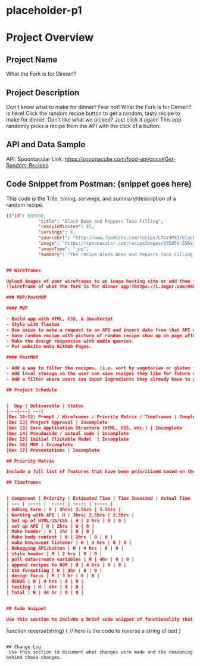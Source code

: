 # placeholder-p1

# Project Overview

## Project Name

What the Fork is for Dinner!?

## Project Description

Don't know what to make for dinner? Fear not! What the Fork is for Dinner!? is here! Click the random recipe button to get a random, tasty recipe to make for dinner. Don't like what we picked? Just click it again!
This app randomly picks a recipe from the API with the click of a button.

## API and Data Sample


API: Spoontacular
Link: https://spoonacular.com/food-api/docs#Get-Random-Recipes


## Code Snippet from Postman: (snippet goes here)
This code is the Title, timing, servings, and summary/description of a random recipe.
 
```json
{("id": 635058,
            "title": "Black Bean and Peppers Taco Filling",
            "readyInMinutes": 45,
            "servings": 8,
            "sourceUrl": "http://www.foodista.com/recipe/L7GY4PX3/black-bean-and-peppers-taco-filling",
            "image": "https://spoonacular.com/recipeImages/635058-556x370.jpg",
            "imageType": "jpg",
            "summary": "The recipe Black Bean and Peppers Taco Filling is ready <b>in roughly 45 minutes</b> and is definitely an excellent <b>gluten free and vegan</b> option for lovers of Mexican food. For <b>52 cents per serving</b>, this recipe <b>covers 11%</b> of your daily requirements of vitamins and minerals. This recipe makes 8 servings with <b>117 calories</b>, <b>5g of protein</b>, and <b>3g of fat</b> each. This recipe is liked by 10 foodies and cooks. Head to the store and pick up chili powder, paprika, canned tomatoes, and a few other things to make it today. All things considered, we decided this recipe <b>deserves a spoonacular score of 87%</b>. This score is amazing. Try <a href=\"https://spoonacular.com/recipes/kale-turkey-and-black-bean-taco-filling-plus-5-ways-to-use-it-506463\">Kale, Turkey and Black Bean Taco Filling -Plus 5 Ways to Use It</a>, <a href=\"https://spoonacular.com/recipes/pinquito-bean-and-quinoa-taco-filling-628625\">Pinquito Bean and Quinoa Taco Filling</a>, and <a href=\"https://spoonacular.com/recipes/easy-baked-refried-bean-dip-or-taco-or-burrito-filling-859342\">Easy Baked Refried Bean Dip (or taco or burrito filling)</a> for similar recipes.",) } ```


## Wireframes

Upload images of your wireframes to an image hosting site or add them to an assets folder in your repo and link them here with a description of each specific wireframe.
![wireframe of what the fork is for dinner app](https://i.imgur.com/H4Wawaj.png)

### MVP/PostMVP

#### MVP 

- Build app with HTML, CSS, & JavaScript
- Style with flexbox
- Use axios to make a request to an API and insert data from that API onto the page.
- have random recipe with picture of random recipe show up on page after clicking button.
- Make the design responsive with media queries. 
- Put website onto GitHub Pages.

#### PostMVP  

- Add a way to filter the recipes. (i.e. sort by vegetarian or gluten free)
- Add local storage so the user can save recipes they like for future use.
- Add a filter where users can input ingredients they already have to generate receipes they could make.

## Project Schedule


|  Day | Deliverable | Status
|---|---| ---|
|Dec 10-12| Prompt / Wireframes / Priority Matrix / Timeframes | Complete
|Dec 13| Project Approval | Incomplete
|Dec 13| Core Application Structure (HTML, CSS, etc.) | Incomplete
|Dec 14| Pseudocode / actual code | Incomplete
|Dec 15| Initial Clickable Model  | Incomplete
|Dec 16| MVP | Incomplete
|Dec 17| Presentations | Incomplete

## Priority Matrix

Include a full list of features that have been prioritized based on the `Time and Importance` Matrix.  Link this image in a similar manner to your wireframes

## Timeframes


| Component | Priority | Estimated Time | Time Invested | Actual Time |
| --- | :---: |  :---: | :---: | :---: |
| Adding Form | H | 3hrs| 3.5hrs | 3.5hrs |
| Working with API | H | 3hrs| 2.5hrs | 2.5hrs |
| Set up of HTML/JS/CSS | H | 2 hrs | 0 | 0 |
| set up API | H | 2hrs | 0 | 0 |
| Make header | H | 1hr | 0 | 0 |
| Make body content | H | 2hrs | 0 | 0 |
| make btn/event listener | H | 3 hrs | 0 | 0 |
| Debugging API/button | H | 4 hrs | 0 | 0 |
| style header | M | 2 hrs | 0 | 0 |
| pull data/create variables | H | 4hr | 0 | 0 |
| append recipes to DOM | H | 4 hrs | 0 | 0 |
| CSS formatting | H | 3hr | 0 | 0 |
| design focus | M | 3 hr | 0 | 0 |
| DEBUG | H | 4 hrs | 0 | 0 |
| testing | H | 4hr | 0 | 0 |
| Total | H | 44 hr | 0 | 0 | 


## Code Snippet

Use this section to include a brief code snippet of functionality that you are proud of and a brief description.  

```
function reverse(string) {
	// here is the code to reverse a string of text
}
```

## Change Log
 Use this section to document what changes were made and the reasoning behind those changes.  
